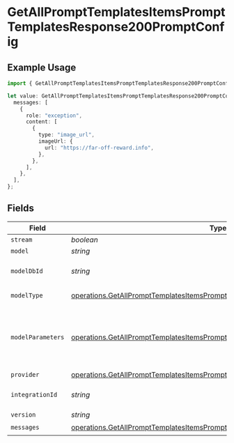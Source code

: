 # GetAllPromptTemplatesItemsPromptTemplatesResponse200PromptConfig

## Example Usage

```typescript
import { GetAllPromptTemplatesItemsPromptTemplatesResponse200PromptConfig } from "@orq-ai/node/models/operations";

let value: GetAllPromptTemplatesItemsPromptTemplatesResponse200PromptConfig = {
  messages: [
    {
      role: "exception",
      content: [
        {
          type: "image_url",
          imageUrl: {
            url: "https://far-off-reward.info",
          },
        },
      ],
    },
  ],
};
```

## Fields

| Field                                                                                                                                                                            | Type                                                                                                                                                                             | Required                                                                                                                                                                         | Description                                                                                                                                                                      |
| -------------------------------------------------------------------------------------------------------------------------------------------------------------------------------- | -------------------------------------------------------------------------------------------------------------------------------------------------------------------------------- | -------------------------------------------------------------------------------------------------------------------------------------------------------------------------------- | -------------------------------------------------------------------------------------------------------------------------------------------------------------------------------- |
| `stream`                                                                                                                                                                         | *boolean*                                                                                                                                                                        | :heavy_minus_sign:                                                                                                                                                               | N/A                                                                                                                                                                              |
| `model`                                                                                                                                                                          | *string*                                                                                                                                                                         | :heavy_minus_sign:                                                                                                                                                               | N/A                                                                                                                                                                              |
| `modelDbId`                                                                                                                                                                      | *string*                                                                                                                                                                         | :heavy_minus_sign:                                                                                                                                                               | The id of the resource                                                                                                                                                           |
| `modelType`                                                                                                                                                                      | [operations.GetAllPromptTemplatesItemsPromptTemplatesResponse200ModelType](../../models/operations/getallprompttemplatesitemsprompttemplatesresponse200modeltype.md)             | :heavy_minus_sign:                                                                                                                                                               | The type of the model                                                                                                                                                            |
| `modelParameters`                                                                                                                                                                | [operations.GetAllPromptTemplatesItemsPromptTemplatesResponse200ModelParameters](../../models/operations/getallprompttemplatesitemsprompttemplatesresponse200modelparameters.md) | :heavy_minus_sign:                                                                                                                                                               | Model Parameters: Not all parameters apply to every model                                                                                                                        |
| `provider`                                                                                                                                                                       | [operations.GetAllPromptTemplatesItemsPromptTemplatesResponse200Provider](../../models/operations/getallprompttemplatesitemsprompttemplatesresponse200provider.md)               | :heavy_minus_sign:                                                                                                                                                               | N/A                                                                                                                                                                              |
| `integrationId`                                                                                                                                                                  | *string*                                                                                                                                                                         | :heavy_minus_sign:                                                                                                                                                               | The id of the resource                                                                                                                                                           |
| `version`                                                                                                                                                                        | *string*                                                                                                                                                                         | :heavy_minus_sign:                                                                                                                                                               | N/A                                                                                                                                                                              |
| `messages`                                                                                                                                                                       | [operations.GetAllPromptTemplatesItemsPromptTemplatesResponse200Messages](../../models/operations/getallprompttemplatesitemsprompttemplatesresponse200messages.md)[]             | :heavy_check_mark:                                                                                                                                                               | N/A                                                                                                                                                                              |